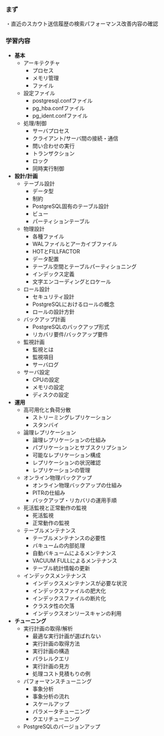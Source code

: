 ### まず
・直近のスカウト送信履歴の検索パフォーマンス改善内容の確認

### 学習内容
- **基本**
  - アーキテクチャ
    - プロセス
    - メモリ管理
    - ファイル
  - 設定ファイル
    - postgresql.confファイル
    - pg_hba.confファイル
    - pg_ident.confファイル
  - 処理/制御
    - サーバプロセス
    - クライアント/サーバ間の接続・通信
    - 問い合わせの実行
    - トランザクション
    - ロック
    - 同時実行制御
- **設計/計画**
  - テーブル設計
    - データ型
    - 制約
    - PostgreSQL固有のテーブル設計
    - ビュー
    - パーティションテーブル
  - 物理設計
    - 各種ファイル
    - WALファイルとアーカイブファイル
    - HOTとFILLFACTOR
    - データ配置
    - テーブル空間とテーブルパーティショニング
    - インデックス定義
    - 文字エンコーディングとロケール
  - ロール設計
    - セキュリティ設計
    - PostgreSQLにおけるロールの概念
    - ロールの設計方針
  - バックアップ計画
    - PostgreSQLのバックアップ形式
    - リカバリ要件/バックアップ要件
  - 監視計画
    - 監視とは
    - 監視項目
    - サーバログ
  - サーバ設定
    - CPUの設定
    - メモリの設定
    - ディスクの設定
- **運用**
  - 高可用化と負荷分散
    - ストリーミングレプリケーション
    - スタンバイ
  - 論理レプリケーション
    - 論理レプリケーションの仕組み
    - パブリケーションとサブスクリプション
    - 可能なレプリケーション構成
    - レプリケーションの状況確認
    -  レプリケーションの管理
  - オンライン物理バックアップ
    - オンライン物理バックアップの仕組み
    - PITRの仕組み
    - バックアップ・リカバリの運用手順
  - 死活監視と正常動作の監視
    - 死活監視
    - 正常動作の監視
  - テーブルメンテナンス
    - テーブルメンテナンスの必要性
    - バキュームの内部処理
    - 自動バキュームによるメンテナンス
    - VACUUM FULLによるメンテナンス
    - テーブル統計情報の更新
  - インデックスメンテナンス
    - インデックスメンテナンスが必要な状況
    - インデックスファイルの肥大化
    - インデックスファイルの断片化
    - クラスタ性の欠落
    - インデックスオンリースキャンの利用
- **チューニング**
  - 実行計画の取得/解析
    - 最適な実行計画が選ばれない
    - 実行計画の取得方法
    - 実行計画の構造
    - パラレルクエリ
    - 実行計画の見方
    - 処理コスト見積もりの例
  - パフォーマンスチューニング
    - 事象分析
    - 事象分析の流れ
    - スケールアップ
    - パラメータチューニング
    - クエリチューニング
  - PostgreSQLのバージョンアップ


